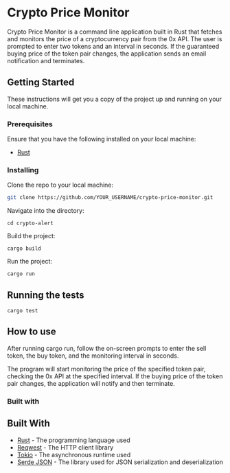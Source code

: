 # Crypto Price Monitor

Crypto Price Monitor is a command line application built in Rust that fetches and monitors the price of a cryptocurrency pair from the 0x API. The user is prompted to enter two tokens and an interval in seconds. If the guaranteed buying price of the token pair changes, the application sends an email notification and terminates.

## Getting Started

These instructions will get you a copy of the project up and running on your local machine.

### Prerequisites

Ensure that you have the following installed on your local machine:

- [Rust](https://www.rust-lang.org/tools/install)

### Installing

Clone the repo to your local machine:

```bash
git clone https://github.com/YOUR_USERNAME/crypto-price-monitor.git
```

Navigate into the directory:
```
cd crypto-alert
```

Build the project:
```
cargo build
```
Run the project:
```
cargo run
```
## Running the tests
```
cargo test
```

## How to use

After running cargo run, follow the on-screen prompts to enter the sell token, the buy token, and the monitoring interval in seconds.

The program will start monitoring the price of the specified token pair, checking the 0x API at the specified interval. If the buying price of the token pair changes, the application will notify and then terminate.

### Built with

## Built With

- [Rust](https://www.rust-lang.org/) - The programming language used
- [Reqwest](https://docs.rs/reqwest/) - The HTTP client library
- [Tokio](https://tokio.rs/) - The asynchronous runtime used
- [Serde JSON](https://docs.serde.rs/serde_json/) - The library used for JSON serialization and deserialization



